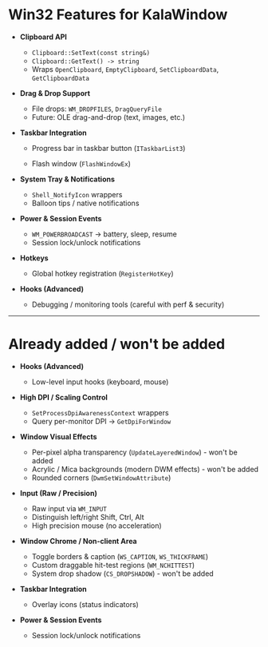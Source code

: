 # Win32 Features for KalaWindow

- **Clipboard API**  
  - `Clipboard::SetText(const string&)`  
  - `Clipboard::GetText() -> string`  
  - Wraps `OpenClipboard`, `EmptyClipboard`, `SetClipboardData`, `GetClipboardData`

- **Drag & Drop Support**  
  - File drops: `WM_DROPFILES`, `DragQueryFile`  
  - Future: OLE drag-and-drop (text, images, etc.)

- **Taskbar Integration**  
  - Progress bar in taskbar button (`ITaskbarList3`)  

  - Flash window (`FlashWindowEx`)  

- **System Tray & Notifications**  
  - `Shell_NotifyIcon` wrappers  
  - Balloon tips / native notifications  

- **Power & Session Events**  
  - `WM_POWERBROADCAST` → battery, sleep, resume  
  - Session lock/unlock notifications  

- **Hotkeys**  
  - Global hotkey registration (`RegisterHotKey`)  

- **Hooks (Advanced)**  
  - Debugging / monitoring tools (careful with perf & security)

---

# Already added / won't be added

- **Hooks (Advanced)**  
  - Low-level input hooks (keyboard, mouse)

- **High DPI / Scaling Control**  
  - `SetProcessDpiAwarenessContext` wrappers  
  - Query per-monitor DPI → `GetDpiForWindow`  

- **Window Visual Effects**  
  - Per-pixel alpha transparency (`UpdateLayeredWindow`) - won't be added
  - Acrylic / Mica backgrounds (modern DWM effects) - won't be added
  - Rounded corners (`DwmSetWindowAttribute`)  
  
- **Input (Raw / Precision)**  
  - Raw input via `WM_INPUT`  
  - Distinguish left/right Shift, Ctrl, Alt  
  - High precision mouse (no acceleration)  
  
- **Window Chrome / Non-client Area**  
  - Toggle borders & caption (`WS_CAPTION`, `WS_THICKFRAME`)  
  - Custom draggable hit-test regions (`WM_NCHITTEST`)  
  - System drop shadow (`CS_DROPSHADOW`) - won't be added
  
- **Taskbar Integration**  
    - Overlay icons (status indicators)  
	
- **Power & Session Events**
  - Session lock/unlock notifications  